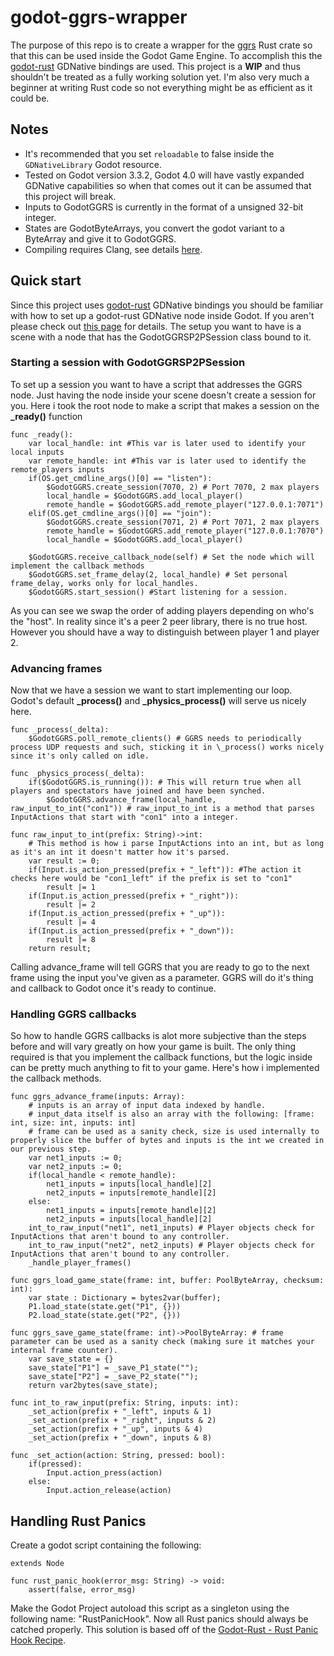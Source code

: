 # godot-ggrs-wrapper

The purpose of this repo is to create a wrapper for the [ggrs](https://github.com/gschup/ggrs) Rust crate so that this can be used inside the Godot Game Engine. To accomplish this the [godot-rust](https://github.com/godot-rust/godot-rust) GDNative bindings are used. This project is a **WIP** and thus shouldn't be treated as a fully working solution yet. I'm also very much a beginner at writing Rust code so not everything might be as efficient as it could be.

## Notes

- It's recommended that you set `reloadable` to false inside the `GDNativeLibrary` Godot resource.
- Tested on Godot version 3.3.2, Godot 4.0 will have vastly expanded GDNative capabilities so when that comes out it can be assumed that this project will break.
- Inputs to GodotGGRS is currently in the format of a unsigned 32-bit integer.
- States are GodotByteArrays, you convert the godot variant to a ByteArray and give it to GodotGGRS.
- Compiling requires Clang, see details [here](https://rust-lang.github.io/rust-bindgen/requirements.html).

## Quick start

Since this project uses [godot-rust](https://github.com/godot-rust/godot-rust) GDNative bindings you should be familiar with how to set up a godot-rust GDNative node inside Godot. If you aren't please check out [this page](https://godot-rust.github.io/book/getting-started/hello-world.html) for details. The setup you want to have is a scene with a node that has the GodotGGRSP2PSession class bound to it.

### Starting a session with GodotGGRSP2PSession

To set up a session you want to have a script that addresses the GGRS node. Just having the node inside your scene doesn't create a session for you. Here i took the root node to make a script that makes a session on the **\_ready()** function

```gdscript
func _ready():
	var local_handle: int #This var is later used to identify your local inputs
	var remote_handle: int #This var is later used to identify the remote_players inputs
	if(OS.get_cmdline_args()[0] == "listen"):
		$GodotGGRS.create_session(7070, 2) # Port 7070, 2 max players
		local_handle = $GodotGGRS.add_local_player()
		remote_handle = $GodotGGRS.add_remote_player("127.0.0.1:7071")
	elif(OS.get_cmdline_args()[0] == "join"):
		$GodotGGRS.create_session(7071, 2) # Port 7071, 2 max players
		remote_handle = $GodotGGRS.add_remote_player("127.0.0.1:7070")
		local_handle = $GodotGGRS.add_local_player()

	$GodotGGRS.receive_callback_node(self) # Set the node which will implement the callback methods
	$GodotGGRS.set_frame_delay(2, local_handle) # Set personal frame_delay, works only for local_handles.
	$GodotGGRS.start_session() #Start listening for a session.
```

As you can see we swap the order of adding players depending on who's the "host". In reality since it's a peer 2 peer library, there is no true host. However you should have a way to distinguish between player 1 and player 2.

### Advancing frames

Now that we have a session we want to start implementing our loop. Godot's default **\_process()** and **\_physics_process()** will serve us nicely here.

```gdscript
func _process(_delta):
	$GodotGGRS.poll_remote_clients() # GGRS needs to periodically process UDP requests and such, sticking it in \_process() works nicely since it's only called on idle.

func _physics_process(_delta):
	if($GodotGGRS.is_running()): # This will return true when all players and spectators have joined and have been synched.
		$GodotGGRS.advance_frame(local_handle, raw_input_to_int("con1")) # raw_input_to_int is a method that parses InputActions that start with "con1" into a integer.

func raw_input_to_int(prefix: String)->int:
	# This method is how i parse InputActions into an int, but as long as it's an int it doesn't matter how it's parsed.
	var result := 0;
	if(Input.is_action_pressed(prefix + "_left")): #The action it checks here would be "con1_left" if the prefix is set to "con1"
		result |= 1
	if(Input.is_action_pressed(prefix + "_right")):
		result |= 2
	if(Input.is_action_pressed(prefix + "_up")):
		result |= 4
	if(Input.is_action_pressed(prefix + "_down")):
		result |= 8
	return result;
```

Calling advance_frame will tell GGRS that you are ready to go to the next frame using the input you've given as a parameter. GGRS will do it's thing and callback to Godot once it's ready to continue.

### Handling GGRS callbacks

So how to handle GGRS callbacks is alot more subjective than the steps before and will vary greatly on how your game is built. The only thing required is that you implement the callback functions, but the logic inside can be pretty much anything to fit to your game. Here's how i implemented the callback methods.

```gdscript
func ggrs_advance_frame(inputs: Array):
	# inputs is an array of input data indexed by handle.
	# input_data itself is also an array with the following: [frame: int, size: int, inputs: int]
	# frame can be used as a sanity check, size is used internally to properly slice the buffer of bytes and inputs is the int we created in our previous step.
	var net1_inputs := 0;
	var net2_inputs := 0;
	if(local_handle < remote_handle):
		net1_inputs = inputs[local_handle][2]
		net2_inputs = inputs[remote_handle][2]
	else:
		net1_inputs = inputs[remote_handle][2]
		net2_inputs = inputs[local_handle][2]
	int_to_raw_input("net1", net1_inputs) # Player objects check for InputActions that aren't bound to any controller.
	int_to_raw_input("net2", net2_inputs) # Player objects check for InputActions that aren't bound to any controller.
	_handle_player_frames()

func ggrs_load_game_state(frame: int, buffer: PoolByteArray, checksum: int):
	var state : Dictionary = bytes2var(buffer);
	P1.load_state(state.get("P1", {}))
	P2.load_state(state.get("P2", {}))

func ggrs_save_game_state(frame: int)->PoolByteArray: # frame parameter can be used as a sanity check (making sure it matches your internal frame counter).
	var save_state = {}
	save_state["P1"] = _save_P1_state("");
	save_state["P2"] = _save_P2_state("");
	return var2bytes(save_state);

func int_to_raw_input(prefix: String, inputs: int):
	_set_action(prefix + "_left", inputs & 1)
	_set_action(prefix + "_right", inputs & 2)
	_set_action(prefix + "_up", inputs & 4)
	_set_action(prefix + "_down", inputs & 8)

func _set_action(action: String, pressed: bool):
	if(pressed):
		Input.action_press(action)
	else:
		Input.action_release(action)

```

## Handling Rust Panics

Create a godot script containing the following:

```gdscript
extends Node

func rust_panic_hook(error_msg: String) -> void:
    assert(false, error_msg)
```

Make the Godot Project autoload this script as a singleton using the following name: "RustPanicHook". Now all Rust panics should always be catched properly. This solution is based off of the [Godot-Rust - Rust Panic Hook Recipe](https://godot-rust.github.io/book/recipes/rust_panic_handler.html).

